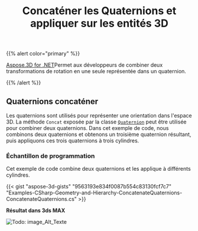 ﻿---
title: Concaténer les Quaternions et appliquer sur les entités 3D
type: docs
weight: 50
url: /fr/net/concatenate-quaternions-and-apply-on-3d-entities/
description: Aspose.3D for .NET permet aux développeurs de combiner deux transformations de rotation en une seule représentée dans un quaternion.
---
{{% alert color="primary" %}} 

[Aspose.3D for .NET](https://www.aspose.com/products/3d)Permet aux développeurs de combiner deux transformations de rotation en une seule représentée dans un quaternion.

{{% /alert %}} 
## **Quaternions concaténer**
Les quaternions sont utilisés pour représenter une orientation dans l'espace 3D. La méthode `Concat` exposée par la classe [`Quaternion`](https://reference.aspose.com/3d/net/aspose.threed.utilities/quaternion) peut être utilisée pour combiner deux quaternions. Dans cet exemple de code, nous combinons deux quaternions et obtenons un troisième quaternion résultant, puis appliquons ces trois quaternions à trois cylindres.
### **Échantillon de programmation**
Cet exemple de code combine deux quaternions et les applique à différents cylindres.

{{< gist "aspose-3d-gists" "9563193e834f0087b554c83130fcf7c7" "Examples-CSharp-Geometry-and-Hierarchy-ConcatenateQuaternions-ConcatenateQuaternions.cs" >}}


**Résultat dans 3ds MAX**

![Todo: image_Alt_Texte](concatenate-quaternions-and-apply-on-3d-entities_1.png)
